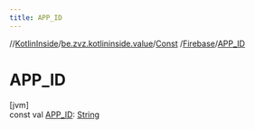 ```yaml
---
title: APP_ID
---
```

//[KotlinInside](../../../../index.html)/[be.zvz.kotlininside.value](../../index.html)/[Const](../index.html)
/[Firebase](index.html)/[APP_ID](-a-p-p_-i-d.html)

# APP_ID

[jvm]\
const val [APP_ID](-a-p-p_-i-d.html): [String](https://kotlinlang.org/api/latest/jvm/stdlib/kotlin/-string/index.html)




